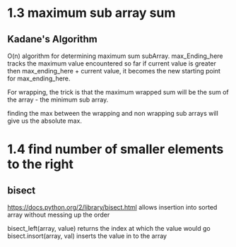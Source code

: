 # 1.3 maximum sub array sum

## Kadane's Algorithm

O(n) algorithm for determining maximum sum subArray.
max_Ending_here tracks the maximum value encountered so far
if current value is greater then max_ending_here + current value, it becomes the new starting point for max_ending_here.

For wrapping, the trick is that the maximum wrapped sum will be the sum of the array - the minimum sub array.

finding the max between the wrapping and non wrapping sub arrays will give us the absolute max.

# 1.4 find number of smaller elements to the right

## bisect

https://docs.python.org/2/library/bisect.html
allows insertion into sorted array without messing up the order

bisect_left(array, value) returns the index at which the value would go
bisect.insort(array, val) inserts the value in to the array
